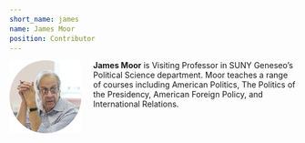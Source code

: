 ```yaml
---
short_name: james
name: James Moor
position: Contributor
---
```

<img src="/images/moor.png" alt="James Moor" style="width:25%;float:left;padding-right:1.5em;" />

**James Moor** is Visiting Professor in SUNY Geneseo’s Political Science department. Moor teaches a range of courses including American Politics, The Politics of the Presidency, American Foreign Policy, and International Relations.
